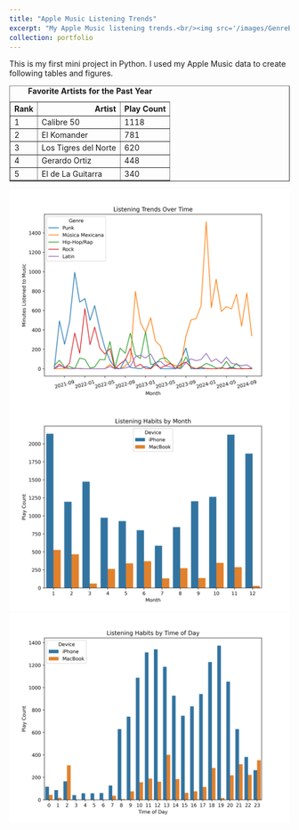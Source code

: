```yaml
---
title: "Apple Music Listening Trends"
excerpt: "My Apple Music listening trends.<br/><img src='/images/GenreByMonth.png'>"
collection: portfolio
---
```


This is my first mini project in Python. I used my Apple Music data to create following tables and figures.

<table border="1" class="dataframe">
 <caption> <strong>Favorite Artists for the Past Year</strong></caption>
  <thead>
    <tr style="text-align: right;">
      <th>Rank</th>
      <th>Artist</th>
      <th>Play Count</th>
    </tr>
  </thead>
  <tbody>
    <tr>
      <td>1</td>
      <td>Calibre 50</td>
      <td>1118</td>
    </tr>
    <tr>
      <td>2</td>
      <td>El Komander</td>
      <td>781</td>
    </tr>
    <tr>
      <td>3</td>
      <td>Los Tigres del Norte</td>
      <td>620</td>
    </tr>
    <tr>
      <td>4</td>
      <td>Gerardo Ortiz</td>
      <td>448</td>
    </tr>
    <tr>
      <td>5</td>
      <td>El de La Guitarra</td>
      <td>340</td>
    </tr>
  </tbody>
</table>


<img src='/images/GenreByMonth.png'>

<img src='/images/DeviceMonthPlot.png'>

<img src='/images/DeviceHourPlot.png'>

